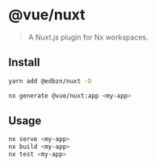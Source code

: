 # @vue/nuxt

> A Nuxt.js plugin for Nx workspaces.

## Install

```bash
yarn add @edbzn/nuxt -D
```

```bash
nx generate @vue/nuxt:app <my-app>
```

## Usage

```bash
nx serve <my-app>
nx build <my-app>
nx test <my-app>
```
